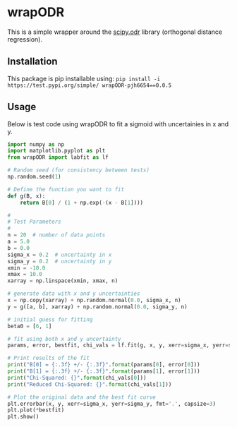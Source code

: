 # wrapODR
This is a simple wrapper around the [scipy.odr](https://docs.scipy.org/doc/scipy/reference/odr.html) library (orthogonal distance regression).

## Installation
This package is pip installable using:
`pip install -i https://test.pypi.org/simple/ wrapODR-pjh6654==0.0.5`

## Usage
Below is test code using wrapODR to fit a sigmoid with uncertainies in x and y.

```python
import numpy as np
import matplotlib.pyplot as plt
from wrapODR import labfit as lf

# Random seed (for consistency between tests)
np.random.seed(1)

# Define the function you want to fit
def g(B, x):
    return B[0] / (1 + np.exp(-(x - B[1])))

#
# Test Parameters
#
n = 20  # number of data points
a = 5.0
b = 0.0
sigma_x = 0.2  # uncertainty in x
sigma_y = 0.2  # uncertainty in y
xmin = -10.0
xmax = 10.0
xarray = np.linspace(xmin, xmax, n)

# generate data with x and y uncertainties
x = np.copy(xarray) + np.random.normal(0.0, sigma_x, n)
y = g([a, b], xarray) + np.random.normal(0.0, sigma_y, n)

# initial guess for fitting
beta0 = [6, 1]

# fit using both x and y uncertainty
params, error, bestfit, chi_vals = lf.fit(g, x, y, xerr=sigma_x, yerr=sigma_y, beta0=beta0)

# Print results of the fit
print("B[0] = {:.3f} +/- {:.3f}".format(params[0], error[0]))
print("B[1] = {:.3f} +/- {:.3f}".format(params[1], error[1]))
print("Chi-Squared: {}".format(chi_vals[0]))
print("Reduced Chi-Squared: {}".format(chi_vals[1]))

# Plot the original data and the best fit curve
plt.errorbar(x, y, xerr=sigma_x, yerr=sigma_y, fmt='.', capsize=3)
plt.plot(*bestfit)
plt.show()
```

